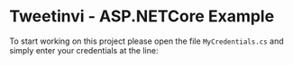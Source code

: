 ﻿# Tweetinvi - ASP.NETCore Example

To start working on this project please open the file `MyCredentials.cs` and simply enter your credentials at the line: